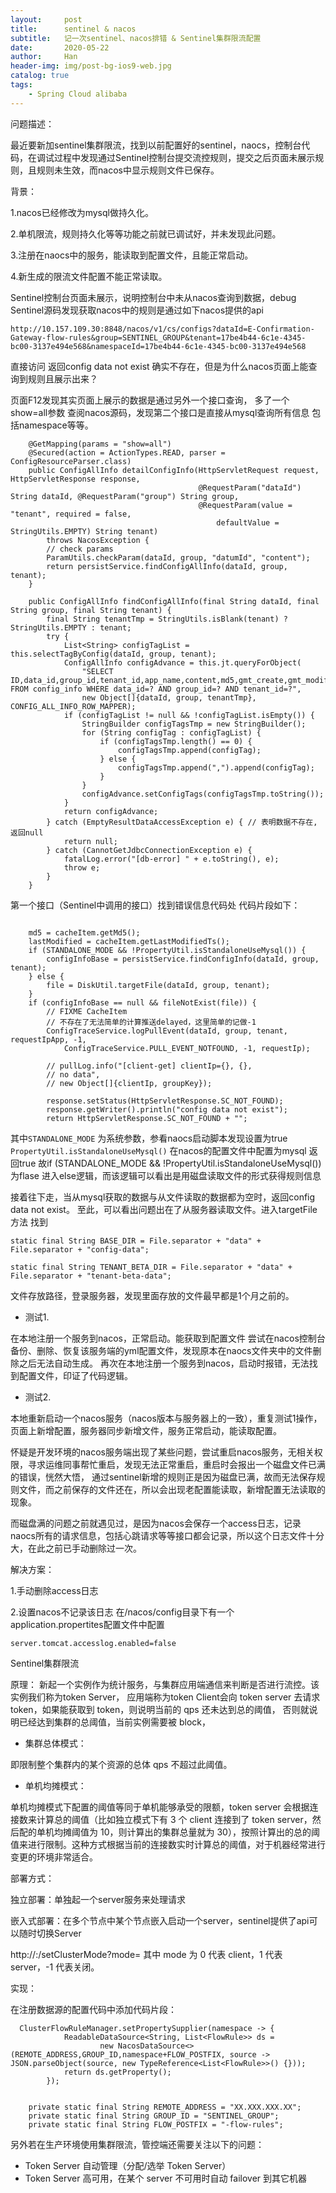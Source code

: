 ```yaml
---
layout:     post
title:      sentinel & nacos
subtitle:   记一次sentinel、nacos排错 & Sentinel集群限流配置
date:       2020-05-22
author:     Han
header-img: img/post-bg-ios9-web.jpg
catalog: true
tags:
    - Spring Cloud alibaba
---
```


问题描述：

最近要新加sentinel集群限流，找到以前配置好的sentinel，naocs，控制台代码，在调试过程中发现通过Sentinel控制台提交流控规则，提交之后页面未展示规则，且规则未生效，而nacos中显示规则文件已保存。

背景：

1.nacos已经修改为mysql做持久化。

2.单机限流，规则持久化等等功能之前就已调试好，并未发现此问题。

3.注册在naocs中的服务，能读取到配置文件，且能正常启动。

4.新生成的限流文件配置不能正常读取。

Sentinel控制台页面未展示，说明控制台中未从nacos查询到数据，debug Sentinel源码发现获取nacos中的规则是通过如下nacos提供的api
```
http://10.157.109.30:8848/nacos/v1/cs/configs?dataId=E-Confirmation-Gateway-flow-rules&group=SENTINEL_GROUP&tenant=17be4b44-6c1e-4345-bc00-3137e494e568&namespaceId=17be4b44-6c1e-4345-bc00-3137e494e568

```
直接访问 返回config data not exist 确实不存在，但是为什么nacos页面上能查询到规则且展示出来？

页面F12发现其实页面上展示的数据是通过另外一个接口查询， 多了一个show=all参数
查阅nacos源码，发现第二个接口是直接从mysql查询所有信息 包括namespace等等。
```
    @GetMapping(params = "show=all")
    @Secured(action = ActionTypes.READ, parser = ConfigResourceParser.class)
    public ConfigAllInfo detailConfigInfo(HttpServletRequest request, HttpServletResponse response,
                                          @RequestParam("dataId") String dataId, @RequestParam("group") String group,
                                          @RequestParam(value = "tenant", required = false,
                                              defaultValue = StringUtils.EMPTY) String tenant)
        throws NacosException {
        // check params
        ParamUtils.checkParam(dataId, group, "datumId", "content");
        return persistService.findConfigAllInfo(dataId, group, tenant);
    }
```

```
    public ConfigAllInfo findConfigAllInfo(final String dataId, final String group, final String tenant) {
        final String tenantTmp = StringUtils.isBlank(tenant) ? StringUtils.EMPTY : tenant;
        try {
            List<String> configTagList = this.selectTagByConfig(dataId, group, tenant);
            ConfigAllInfo configAdvance = this.jt.queryForObject(
                "SELECT ID,data_id,group_id,tenant_id,app_name,content,md5,gmt_create,gmt_modified,src_user,src_ip,c_desc,c_use,effect,type,c_schema FROM config_info WHERE data_id=? AND group_id=? AND tenant_id=?",
                new Object[]{dataId, group, tenantTmp}, CONFIG_ALL_INFO_ROW_MAPPER);
            if (configTagList != null && !configTagList.isEmpty()) {
                StringBuilder configTagsTmp = new StringBuilder();
                for (String configTag : configTagList) {
                    if (configTagsTmp.length() == 0) {
                        configTagsTmp.append(configTag);
                    } else {
                        configTagsTmp.append(",").append(configTag);
                    }
                }
                configAdvance.setConfigTags(configTagsTmp.toString());
            }
            return configAdvance;
        } catch (EmptyResultDataAccessException e) { // 表明数据不存在, 返回null
            return null;
        } catch (CannotGetJdbcConnectionException e) {
            fatalLog.error("[db-error] " + e.toString(), e);
            throw e;
        }
    }
```

第一个接口（Sentinel中调用的接口）找到错误信息代码处 代码片段如下：

```

    md5 = cacheItem.getMd5();
    lastModified = cacheItem.getLastModifiedTs();
    if (STANDALONE_MODE && !PropertyUtil.isStandaloneUseMysql()) {
        configInfoBase = persistService.findConfigInfo(dataId, group, tenant);
    } else {
        file = DiskUtil.targetFile(dataId, group, tenant);
    }
    if (configInfoBase == null && fileNotExist(file)) {
        // FIXME CacheItem
        // 不存在了无法简单的计算推送delayed，这里简单的记做-1
        ConfigTraceService.logPullEvent(dataId, group, tenant, requestIpApp, -1,
            ConfigTraceService.PULL_EVENT_NOTFOUND, -1, requestIp);

        // pullLog.info("[client-get] clientIp={}, {},
        // no data",
        // new Object[]{clientIp, groupKey});

        response.setStatus(HttpServletResponse.SC_NOT_FOUND);
        response.getWriter().println("config data not exist");
        return HttpServletResponse.SC_NOT_FOUND + "";
```

其中`STANDALONE_MODE` 为系统参数，参看naocs启动脚本发现设置为true 
`PropertyUtil.isStandaloneUseMysql()`  在nacos的配置文件中配置为mysql 返回true 
故if (STANDALONE_MODE && !PropertyUtil.isStandaloneUseMysql()) 为flase 进入else逻辑，而该逻辑可以看出是用磁盘读取文件的形式获得规则信息

接着往下走，当从mysql获取的数据与从文件读取的数据都为空时，返回config data not exist。
至此，可以看出问题出在了从服务器读取文件。进入targetFile方法
找到
```
static final String BASE_DIR = File.separator + "data" + File.separator + "config-data";
```
```
static final String TENANT_BETA_DIR = File.separator + "data" + File.separator + "tenant-beta-data";
```
文件存放路径，登录服务器，发现里面存放的文件最早都是1个月之前的。

* 测试1.

在本地注册一个服务到nacos，正常启动。能获取到配置文件
尝试在nacos控制台备份、删除、恢复该服务端的yml配置文件，发现原本在naocs文件夹中的文件删除之后无法自动生成。
再次在本地注册一个服务到nacos，启动时报错，无法找到配置文件，印证了代码逻辑。

* 测试2.

本地重新启动一个nacos服务（nacos版本与服务器上的一致），重复测试1操作，页面上新增配置，服务器同步新增文件，服务正常启动，能读取配置。

怀疑是开发环境的nacos服务端出现了某些问题，尝试重启nacos服务，无相关权限，寻求运维同事帮忙重启，发现无法正常重启，重启时会报出一个磁盘文件已满的错误，恍然大悟，
通过sentinel新增的规则正是因为磁盘已满，故而无法保存规则文件，而之前保存的文件还在，所以会出现老配置能读取，新增配置无法读取的现象。

而磁盘满的问题之前就遇见过，是因为nacos会保存一个access日志，记录naocs所有的请求信息，包括心跳请求等等接口都会记录，所以这个日志文件十分大，在此之前已手动删除过一次。

解决方案：

1.手动删除access日志

2.设置nacos不记录该日志
在/nacos/config目录下有一个application.propertites配置文件中配置
```
server.tomcat.accesslog.enabled=false
```


Sentinel集群限流

原理：
新起一个实例作为统计服务，与集群应用端通信来判断是否进行流控。该实例我们称为token Server，
应用端称为token Client会向 token server 去请求 token，如果能获取到 token，则说明当前的 qps 还未达到总的阈值，
否则就说明已经达到集群的总阈值，当前实例需要被 block，

* 集群总体模式：

即限制整个集群内的某个资源的总体 qps 不超过此阈值。 
* 单机均摊模式：

单机均摊模式下配置的阈值等同于单机能够承受的限额，token server 会根据连接数来计算总的阈值（比如独立模式下有 3 个 client 连接到了 token server，然后配的单机均摊阈值为 10，则计算出的集群总量就为 30），按照计算出的总的阈值来进行限制。这种方式根据当前的连接数实时计算总的阈值，对于机器经常进行变更的环境非常适合。

部署方式：

独立部署：单独起一个server服务来处理请求

嵌入式部署：在多个节点中某个节点嵌入启动一个server，sentinel提供了api可以随时切换Server

http://<ip>:<port>/setClusterMode?mode=<xxx>
其中 mode 为 0 代表 client，1 代表 server，-1 代表关闭。

实现：

在注册数据源的配置代码中添加代码片段：

```
  ClusterFlowRuleManager.setPropertySupplier(namespace -> {
            ReadableDataSource<String, List<FlowRule>> ds =
                    new NacosDataSource<>(REMOTE_ADDRESS,GROUP_ID,namespace+FLOW_POSTFIX, source -> JSON.parseObject(source, new TypeReference<List<FlowRule>>() {}));
            return ds.getProperty();
        });
        
   
    private static final String REMOTE_ADDRESS = "XX.XXX.XXX.XX";
    private static final String GROUP_ID = "SENTINEL_GROUP";
    private static final String FLOW_POSTFIX = "-flow-rules";
```

另外若在生产环境使用集群限流，管控端还需要关注以下的问题：
* Token Server 自动管理（分配/选举 Token Server）
* Token Server 高可用，在某个 server 不可用时自动 failover 到其它机器

